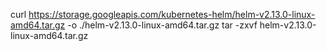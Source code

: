 curl https://storage.googleapis.com/kubernetes-helm/helm-v2.13.0-linux-amd64.tar.gz -o ./helm-v2.13.0-linux-amd64.tar.gz
tar -zxvf helm-v2.13.0-linux-amd64.tar.gz